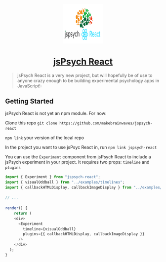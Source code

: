 <!-- Logo -->
<p align="center">
    <img height="128" width="128" src="/jspsych-react-logo.jpg">
</p>

<!-- Name -->
<h1 align="center">
  <a href="https://www.jspsych.org//">jsPsych React</a>
</h1>

> jsPsych React is a very new project, but will hopefully be of use to anyone crazy enough to be building experimental psychology apps in JavaScript!:

## Getting Started

jsPsych React is not yet an npm module. For now:

Clone this repo
`git clone https://github.com/makebrainwaves/jspsych-react`

`npm link` your version of the local repo

In the project you want to use jsPsyc React in, run `npm link jspsych-react`

You can use the `Experiment` component from jsPsych React to include a jsPsych experiment in your project. It requires two props: `timeline` and `plugins`

```javascript
import { Experiment } from "jspsych-react";
import { visualOddball } from "../examples/timelines";
import { callbackHTMLDisplay, callbackImageDisplay } from "../examples/plugins";

// ...

render() {
    return (
    <div>
      <Experiment
        timeline={visualOddball}
        plugins={{ callbackHTMLDisplay, callbackImageDisplay }}
      />
    </div>
  );
}
```
